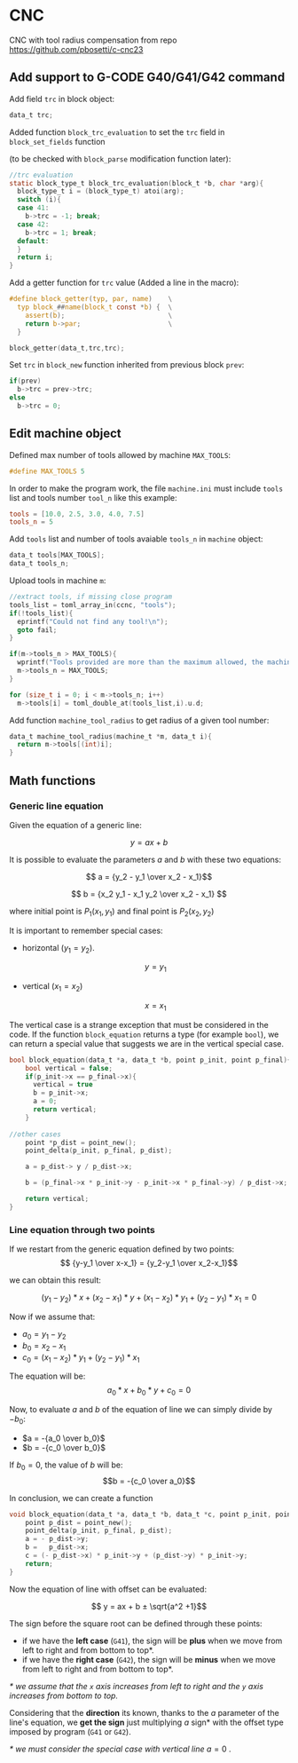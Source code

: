 # CNC
CNC with tool radius compensation from repo https://github.com/pbosetti/c-cnc23

## Add support to G-CODE G40/G41/G42 command

Add field `trc` in block object:

```C
data_t trc;
```

Added function `block_trc_evaluation` to set the `trc` field in `block_set_fields` function

(to be checked with `block_parse` modification function later):
```C
//trc evaluation 
static block_type_t block_trc_evaluation(block_t *b, char *arg){
  block_type_t i = (block_type_t) atoi(arg);
  switch (i){
  case 41:
    b->trc = -1; break;
  case 42:
    b->trc = 1; break;
  default:
  }
  return i;
}
```


Add a getter function for `trc` value (Added a line in the macro):


```C
#define block_getter(typ, par, name)    \
  typ block_##name(block_t const *b) {  \
    assert(b);                          \
    return b->par;                      \
  }

block_getter(data_t,trc,trc);
```

Set `trc` in `block_new` function inherited from previous block `prev`:

```C
if(prev)
  b->trc = prev->trc;
else
  b->trc = 0;
```

## Edit machine object
Defined max number of tools allowed by machine `MAX_TOOLS`:

```c
#define MAX_TOOLS 5
```

In order to make the program work, the file `machine.ini` must include `tools` list and tools number `tool_n` like this example:

```toml
tools = [10.0, 2.5, 3.0, 4.0, 7.5]
tools_n = 5
```

Add `tools` list and number of tools avaiable `tools_n` in `machine` object:
```c
data_t tools[MAX_TOOLS];
data_t tools_n;
```

Upload tools in machine `m`:
```c
//extract tools, if missing close program 
tools_list = toml_array_in(ccnc, "tools");
if(!tools_list){  
  eprintf("Could not find any tool!\n");
  goto fail;
}

if(m->tools_n > MAX_TOOLS){
  wprintf("Tools provided are more than the maximum allowed, the machine loads only the first %d elements", MAX_TOOLS);
  m->tools_n = MAX_TOOLS;
}

for (size_t i = 0; i < m->tools_n; i++)
  m->tools[i] = toml_double_at(tools_list,i).u.d;

```

Add function `machine_tool_radius` to get radius of a given tool number:
```c
data_t machine_tool_radius(machine_t *m, data_t i){
  return m->tools[(int)i];
}
```

## Math functions 

### Generic line equation 
Given the equation of a generic line:

$$ y = ax + b$$

It is possible to evaluate the parameters $a$ and $b$ with these two equations:

$$ a = {y_2 - y_1 \over x_2 - x_1}$$

$$ b = {x_2 y_1 - x_1 y_2 \over x_2 - x_1} $$

where initial point is $P_1(x_1, y_1)$ and final point is $P_2(x_2, y_2)$

It is important to remember special cases: 
- horizontal ($y_1 = y_2$).

  $$y = y_1$$ 

- vertical ($x_1 = x_2$) 

  $$x = x_1$$ 

The vertical case is a strange exception that must be considered in the code. 
If the function `block_equation` returns a type (for example `bool`), we can return a special value that suggests we are in the vertical special case.
```c
bool block_equation(data_t *a, data_t *b, point p_init, point p_final){
    bool vertical = false;
    if(p_init->x == p_final->x){
      vertical = true
      b = p_init->x; 
      a = 0;
      return vertical;
    }
    
//other cases
    point *p_dist = point_new();
    point_delta(p_init, p_final, p_dist);

    a = p_dist-> y / p_dist->x;

    b = (p_final->x * p_init->y - p_init->x * p_final->y) / p_dist->x;

    return vertical;
}
```

### Line equation through two points
If we restart from the generic equation defined by two points:
$$ {y-y_1 \over x-x_1} = {y_2-y_1 \over x_2-x_1}$$

we can obtain this result:

$$(y_1-y_2) * x + (x_2-x_1) * y + (x_1-x_2)*y_1 + (y_2-y_1)*x_1 = 0$$

Now if we assume that:
- $a_0 = y_1-y_2$
- $b_0 = x_2-x_1$
- $c_0 = (x_1-x_2)*y_1 + (y_2-y_1)*x_1$

The equation will be:
$$a_0 * x + b_0 * y + c_0 = 0$$

Now, to evaluate $a$ and $b$ of the equation of line we can simply divide by $-b_0$:
- $a = -{a_0 \over b_0}$
- $b = -{c_0 \over b_0}$

If $b_0 = 0$, the value of $b$ will be:
$$b = -{c_0 \over a_0}$$

In conclusion, we can create a function 

```c
void block_equation(data_t *a, data_t *b, data_t *c, point p_init, point p_final){
    point p_dist = point_new();
    point_delta(p_init, p_final, p_dist);
    a = - p_dist->y;
    b =   p_dist->x;
    c = (- p_dist->x) * p_init->y + (p_dist->y) * p_init->y;
    return;
}
```

Now the equation of line with offset can be evaluated:

$$ y = ax + b ± \sqrt{a^2 +1}$$ 

The sign before the square root can be defined through these points:
 
- if we have the **left case** (`G41`), the sign will be **plus** when we move from left to right and from bottom to top*.
- if we have the **right case** (`G42`), the sign will be **minus** when we move from left to right and from bottom to top*.

*\* we assume that the `x` axis increases from left to right and the `y` axis increases from bottom to top.*

Considering that the **direction** its known, thanks to the $a$ parameter of the line's equation, we **get the sign** just multiplying $a$ sign* with the offset type imposed by program (`G41` or `G42`). 

*\* we must consider the special case with vertical line* $a = 0$ .

  ```c
  ```

